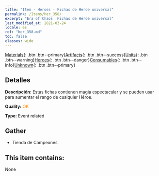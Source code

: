 ```yaml
---
title: "Item - Heroes - Fichas de Héroe universal"
permalink: /Items/her_358/
excerpt: "Era of Chaos  Fichas de Héroe universal"
last_modified_at: 2021-03-24
locale: es
ref: "her_358.md"
toc: false
classes: wide
---
```

 [Materials](/es/Items/){: .btn .btn--primary}[Artifacts](/es/Items/Artifacts/){: .btn .btn--success}[Units](/es/Items/Units/){: .btn .btn--warning}[Heroes](/es/Items/Heroes/){: .btn .btn--danger}[Consumables](/es/Items/Consumables/){: .btn .btn--info}[Unknown](/es/Items/Unknown/){: .btn .btn--primary}

## Detalles
 **Descripción:** Estas fichas contienen magia espectacular y se pueden usar para aumentar el rango de cualquier Héroe.

 **Quality:** <span style="color: #FF8C00">OK</span>

 **Type:** Event related

## Gather

*    Tienda de Campeones 

## This item contains:

  None


